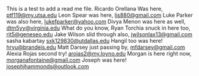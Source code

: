 This is a test to add a read me file. 
Ricardo Orellana Was here, ptf119@my.utsa.edu
Leon Spear was here, lis880@gmail.com
Luke Parker was also here, lukefparker@yahoo.com
Divya Menon was here as well, dtm5yy@virginia.edu
What do you know, Ryan Torchia snuck in here too, rjt5@geneseo.edu
Jake Wilson slid through also, jwilsonlax13@gmail.com
sasha kabartay sxk129830@utdallas.edu
Hangil too was here! hryu@brandeis.edu
Matt Darsey just passing by, mfdarsey@gmail.com
Alexia Rojas second try!  arojas2@my.loyno.edu
Morgan is here right now, morganafontaine@gmail.com
Joseph was here! josephjhammonds@outlook.com